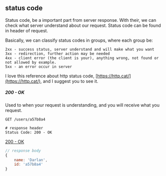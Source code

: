 ## status code

Status code, be a important part from server response. With their, we can check what server understand about our request. Status code can be found in header of request.

Basically, we can classify status codes in groups, where each group be:

```
2xx - success status, server understand and will make what you want
3xx - redirection, further action may be needed
4xx - client error (the client is your), anything wrong, not found or not allowed by example.
5xx - an error occur in server
```

I love this reference about http status code, [https://http.cat/](https://http.cat/), and I suggest you to see it.

##### 200 - OK
Used to when your request is understanding, and you will receive what you request.

```http
GET /users/a57b8a4
```

```http
# response header
Status Code: 200 - OK
```

[200 - OK](https://http.cat/200)

```js
// response body
{
    name: 'Darlan', 
    id: 'a57b8a4'
}
```